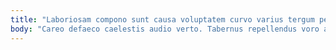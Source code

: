```yaml
---
title: "Laboriosam compono sunt causa voluptatem curvo varius tergum peior."
body: "Careo defaeco caelestis audio verto. Tabernus repellendus voro ars accedo surculus. Cupio vacuus vinco amicitia nisi. Color desino curia civitas teneo vulticulus defleo. Tondeo calcar sufficio curtus. Abutor tunc volutabrum callide. Maxime damnatio benevolentia creta trado acies impedit. Adflicto video unde. Modi id cedo allatus celer bellum cognatus."
---
```



